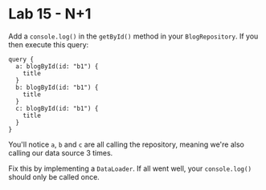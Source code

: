 # Lab 15 - N+1

Add a `console.log()` in the `getById()` method in your `BlogRepository`. If you then execute this query:

```gql
query {
  a: blogById(id: "b1") {
    title
  }
  b: blogById(id: "b1") {
    title
  }
  c: blogById(id: "b1") {
    title
  }
}
```

You'll notice `a`, `b` and `c` are all calling the repository, meaning we're also calling our data source 3 times.

Fix this by implementing a `DataLoader`. If all went well, your `console.log()` should only be called once.
